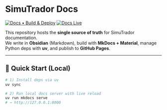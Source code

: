 # SimuTrador Docs

[![Docs • Build & Deploy](https://github.com/simutrador/simutrador-docs/actions/workflows/docs.yml/badge.svg)](https://github.com/simutrador/simutrador-docs/actions/workflows/docs.yml)
[![Docs Live](https://img.shields.io/badge/docs-live-brightgreen)](https://simutrador.github.io/simutrador-docs)

This repository hosts the **single source of truth** for SimuTrador documentation.  
We write in **Obsidian** (Markdown), build with **MkDocs + Material**, manage Python deps with **uv**, and publish to **GitHub Pages**.

---

## 🚀 Quick Start (Local)

```bash
# 1) Install deps via uv
uv sync

# 2) Run local docs server with live reload
uv run mkdocs serve
# → http://127.0.0.1:8000
```
